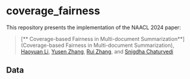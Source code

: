 # coverage_fairness
This repository presents the implementation of the NAACL 2024 paper:
> [** Coverage-based Fairness in Multi-document Summarization**](Coverage-based Fairness in Multi-document Summarization),<br/>
[Haoyuan Li](https://leehaoyuan.github.io/), [Yusen Zhang](https://yuszh.com/), [Rui Zhang](https://ryanzhumich.github.io/), and [Snigdha Chaturvedi](https://sites.google.com/site/snigdhac/)

## Data
